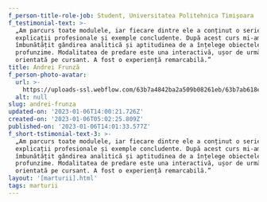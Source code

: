 ```yaml
---
f_person-title-role-job: Student, Universitatea Politehnica Timișoara
f_testimonial-text: >-
  „Am parcurs toate modulele, iar fiecare dintre ele a conținut o serie de
  explicații profesionale și exemple concludente. După acest curs mi-am
  îmbunătățit gândirea analitică și aptitudinea de a înțelege obiectele în
  profunzime. Modalitatea de predare este una interactivă, ușor de urmărit și
  orientată pe cursant. A fost o experiență remarcabilă.”
title: Andrei Frunză
f_person-photo-avatar:
  url: >-
    https://uploads-ssl.webflow.com/63b7a4842ba2a509b08261eb/63b7ab618ed343108e1578da_63999a2ca35a2bfef58412d9_andrei-frunza.png
  alt: null
slug: andrei-frunza
updated-on: '2023-01-06T14:00:21.726Z'
created-on: '2023-01-06T05:02:25.809Z'
published-on: '2023-01-06T14:01:33.577Z'
f_short-tstimonial-text-3: >-
  „Am parcurs toate modulele, iar fiecare dintre ele a conținut o serie de
  explicații profesionale și exemple concludente. După acest curs mi-am
  îmbunătățit gândirea analitică și aptitudinea de a înțelege obiectele în
  profunzime. Modalitatea de predare este una interactivă, ușor de urmărit și
  orientată pe cursant. A fost o experiență remarcabilă.”
layout: '[marturii].html'
tags: marturii
---
```



